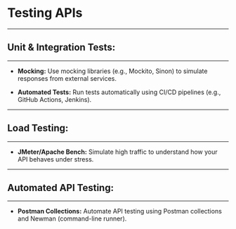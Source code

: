 # Testing APIs

---
## Unit & Integration Tests:
---

* **Mocking:** Use mocking libraries (e.g., Mockito, Sinon) to simulate responses from external services.

* **Automated Tests:** Run tests automatically using CI/CD pipelines (e.g., GitHub Actions, Jenkins).

---
## Load Testing:
---

* **JMeter/Apache Bench:** Simulate high traffic to understand how your API behaves under stress.

---
## Automated API Testing:
---

* **Postman Collections:** Automate API testing using Postman collections and Newman (command-line runner).